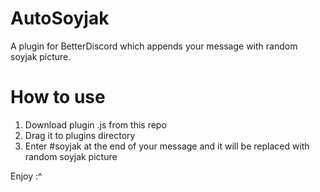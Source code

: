 # AutoSoyjak
A plugin for BetterDiscord which appends your message with random soyjak picture.

# How to use
1) Download plugin .js from this repo
2) Drag it to plugins directory
3) Enter #soyjak at the end of your message and it will be replaced with random soyjak picture

Enjoy :^
